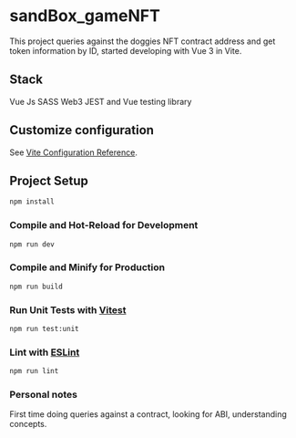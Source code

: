 # sandBox_gameNFT

This project queries against the doggies NFT contract address and get token information by ID, started developing with Vue 3 in Vite.

## Stack

Vue Js
SASS
Web3
JEST and Vue testing library

## Customize configuration

See [Vite Configuration Reference](https://vitejs.dev/config/).

## Project Setup

```sh
npm install
```

### Compile and Hot-Reload for Development

```sh
npm run dev
```

### Compile and Minify for Production

```sh
npm run build
```

### Run Unit Tests with [Vitest](https://vitest.dev/)

```sh
npm run test:unit
```

### Lint with [ESLint](https://eslint.org/)

```sh
npm run lint
```

### Personal notes
First time doing queries against a contract, looking for ABI, understanding concepts. 
